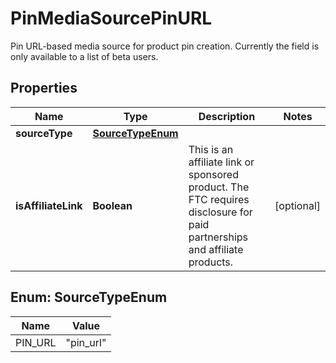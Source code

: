 

# PinMediaSourcePinURL

Pin URL-based media source for product pin creation. Currently the field is only available to a list of beta users.

## Properties

| Name | Type | Description | Notes |
|------------ | ------------- | ------------- | -------------|
|**sourceType** | [**SourceTypeEnum**](#SourceTypeEnum) |  |  |
|**isAffiliateLink** | **Boolean** | This is an affiliate link or sponsored product. The FTC requires disclosure for paid partnerships and affiliate products. |  [optional] |



## Enum: SourceTypeEnum

| Name | Value |
|---- | -----|
| PIN_URL | &quot;pin_url&quot; |




